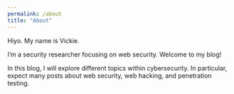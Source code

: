 ```yaml
---
permalink: /about
title: "About"
---
```


Hiyo. My name is Vickie. 

I’m a security researcher focusing on web security. Welcome to my blog!

In this blog, I will explore different topics within cybersecurity. 
In particular, expect many posts about web security, web hacking, and penetration testing.
